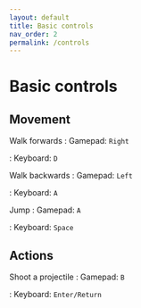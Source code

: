```yaml
---
layout: default
title: Basic controls
nav_order: 2
permalink: /controls
---
```


# Basic controls

## Movement

Walk forwards
: Gamepad: `Right`

: Keyboard: `D`

Walk backwards
: Gamepad: `Left`

: Keyboard: `A`

Jump
: Gamepad: `A`

: Keyboard: `Space`

## Actions

Shoot a projectile
: Gamepad: `B`

: Keyboard: `Enter/Return`
